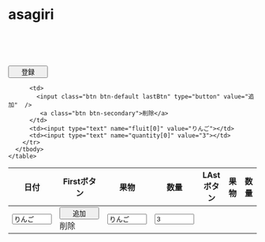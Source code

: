 # asagiri


<!DOCTYPE HTML>
<html xmlns="http://www.w3.org/1999/xhtml" xmlns:th="http://www.thymeleaf.org">

<head th:fragment="header (title)">
  <title th:text="${title}">title</title>
  <meta charset="UTF-8" />
  <meta http-equiv="X-UA-Compatible" content="IE=edge" />
  <meta name="viewport" content="width=device-width, initial-scale=1" />
  <link th:href="@{/lib/bootstrap/css/bootstrap.css}" rel="stylesheet" />
  <!-- jQuery読み込み -->
  <script src="https://ajax.googleapis.com/ajax/libs/jquery/1.11.3/jquery.min.js"></script>
  <script src="/lib/bootstrap/css/bootstrap.min.js"></script>
</head>
<body>
<style>
input{
width:80px!important;
}


</style>

<script>
$(function(){
	$(document).on( 'click', '.firstBtn', function(){ 
		var tr = $(this).parent().parent(); // クリックしたtdの親trを得る
		tr.after('<tr><td  rowspan="1" class="left2"><input class="btn btn-default firstBtn" type="button" value="追加"  /><a class="btn btn-secondary">削除</a></td><td  rowspan="1" class="left2"><input type="text" name="fluit[0]" value="りんご"></td><td  rowspan="1"  class="left2"><input type="text" name="quantity[0]" value="3"></td><td><input class="btn btn-default lastBtn" type="button" value="追加"  /><a class="btn btn-secondary">削除</a></td><td><input type="text" name="fluit[0]" value="りんご"></td><td><input type="text" name="quantity[0]" value="3"></td></tr>'); // 親trの後ろに追加したい行を入れる

		//tr.children().first().attr("rowSpan", row);
		tr.find(".left").each( function( index, element ) {

			var row = $(this).attr('rowSpan')+1;
			$(this).attr("rowSpan", row);
		 
		})
	});
	$(document).on( 'click', '.lastBtn', function(){ 
		var tr = $(this).parent().parent(); // クリックしたtdの親trを得る
		tr.after('<tr><td><input class="btn btn-default lastBtn" type="button" value="追加"  /><a class="btn btn-secondary">削除</a></td><td><input type="text" name="fluit[0]" value="りんご"></td><td><input type="text" name="quantity[0]" value="3"></td></tr>'); // 親trの後ろに追加したい行を入れる

		//tr.children().first().attr("rowSpan", row);
		tr.find(".left2").each( function( index, element ) {
			var row = $(this).attr('rowSpan')+1;
			$(this).attr("rowSpan", row);
		 
		})
	});
});

</script>

<div class="container">
<br>
<br>
<br>
<br>
  <form th:action="@{/save}" method="post">
	<input class="btn btn-default" type="submit" value="登録" />
	<table class="table table-bordered">
	  <thead>
		<tr>
		  <th>日付</th>
		  <th>Firstボタン</th>
		  <th>果物</th>
		  <th>数量</th>
		  <th>LAstボタン</th>
		  <th>果物</th>
		  <th>数量</th>
		</tr>
	  </thead>
	  <tbody>
		<tr>
		  <td rowspan="1" class="left left2"><input type="text" name="date" value="りんご"></td>
		  <td  rowspan="1" class="left2">
			 <input class="btn btn-default firstBtn" type="button" value="追加"  />
			 <a class="btn btn-secondary">削除</a>
		  </td>
		  <td  rowspan="1" class="left2"><input type="text" name="fluit[0]" value="りんご"></td>
		  <td  rowspan="1"  class="left2"><input type="text" name="quantity[0]" value="3"></td>
		  
		  <td>
			<input class="btn btn-default lastBtn" type="button" value="追加"  />
			 <a class="btn btn-secondary">削除</a>
		  </td>
		  <td><input type="text" name="fluit[0]" value="りんご"></td>
		  <td><input type="text" name="quantity[0]" value="3"></td>
		</tr>
	  </tbody>
	</table>
  </form>
</div>

</body>
</html>
